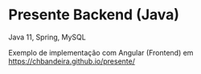 # Presente Backend (Java)

Java 11, Spring, MySQL

Exemplo de implementação com Angular (Frontend) em https://chbandeira.github.io/presente/